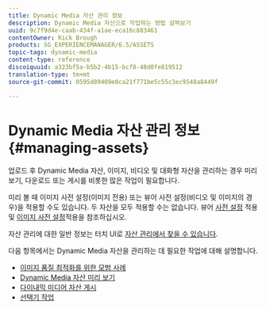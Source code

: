 ```yaml
---
title: Dynamic Media 자산 관리 정보
description: Dynamic Media 자산으로 작업하는 방법 살펴보기
uuid: 9c7f9d4e-caab-434f-a1ae-eca16c883461
contentOwner: Rick Brough
products: SG_EXPERIENCEMANAGER/6.5/ASSETS
topic-tags: dynamic-media
content-type: reference
discoiquuid: a323bf5a-b5b2-4b15-bcf8-48d0fe819512
translation-type: tm+mt
source-git-commit: 0595d89409e0ca21f771be5c55c3ec9548a8449f

---
```



# Dynamic Media 자산 관리 정보 {#managing-assets}

업로드 후 Dynamic Media 자산, 이미지, 비디오 및 대화형 자산을 관리하는 경우 미리 보기, 다운로드 또는 게시를 비롯한 많은 작업이 필요합니다.

미리 볼 때 이미지 사전 설정(이미지 전용) 또는 뷰어 사전 설정(비디오 및 이미지의 경우)을 적용할 수도 있습니다. 두 자산을 모두 적용할 수는 없습니다. 뷰어 [사전 설정](viewer-presets.md) 적용 및 [이미지 사전 설정](image-presets.md)적용을 참조하십시오.

자산 관리에 대한 일반 정보는 터치 UI로 [자산 관리에서 찾을 수 있습니다](managing-assets-touch-ui.md).

다음 항목에서는 Dynamic Media 자산을 관리하는 데 필요한 작업에 대해 설명합니다.

* [이미지 품질 최적화를 위한 모범 사례](best-practices-for-optimizing-the-quality-of-your-images.md)
* [Dynamic Media 자산 미리 보기](previewing-assets.md)
* [다이내믹 미디어 자산 게시](publishing-dynamicmedia-assets.md)
* [선택기 작업](working-with-selectors.md)


